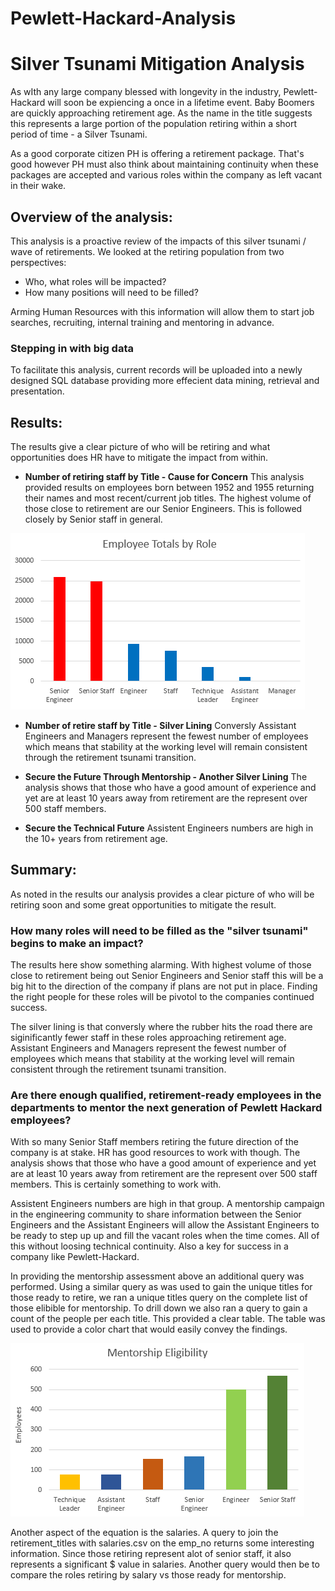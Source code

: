 # Pewlett-Hackard-Analysis
# Silver Tsunami Mitigation Analysis
As wIth any large company blessed with longevity in the industry, Pewlett-Hackard will soon be expiencing a once in a lifetime event.  Baby Boomers are quickly approaching retirement age.  As the name in the title suggests this represents a large portion of the population retiring within a short period of time - a Silver Tsunami.

As a good corporate citizen PH is offering  a retirement package. That's good however PH must also think about maintaining continuity when these packages are accepted and various roles within the company as left vacant in their wake.

## Overview of the analysis: 
This analysis is a proactive review of the impacts of this silver tsunami / wave of retirements.  We looked at the retiring population from two perspectives:
  * Who, what roles will be impacted?
  * How many positions will need to be filled?

Arming Human Resources with this information will allow them to start job searches, recruiting, internal training and mentoring in advance.

### Stepping in with big data
To facilitate this analysis, current records will be uploaded into a newly designed SQL database providing more effecient data mining, retrieval and presentation.

## Results:

 The results give a clear picture of who will be retiring and what opportunities does HR have to mitigate the impact from within. 

*  **Number of retiring staff by Title - Cause for Concern**
This analysis provided results on employees born between 1952 and 1955 returning their names and most recent/current job titles.   The highest volume of those close to retirement are our Senior Engineers.  This is followed closely by Senior staff in general.  

![By Title](https://github.com/SusanFair/Pewlett-Hackard-Analysis/blob/main/Resources/retiring_titles_chart.PNG)

* **Number of retire staff by Title - Silver Lining**
Conversly Assistant Engineers and Managers represent the fewest number of employees which means that stability at the working level will remain consistent through the retirement tsunami transition.

* **Secure the Future Through Mentorship - Another Silver Lining**
 The analysis shows that those who have a good amount of experience and yet are at least 10 years away from retirement are the represent over 500 staff members.  

* **Secure the Technical Future**
Assistent Engineers numbers are high in the 10+ years from retirement age.  



## Summary: 
As noted in the results our analysis provides a clear picture of who will be retiring soon and some great opportunities to mitigate the result.

### How many roles will need to be filled as the "silver tsunami" begins to make an impact?

The results here show something alarming.  With highest volume of those close to retirement being out Senior Engineers and Senior staff this will be a big hit to the direction of the company if plans are not put in place. Finding the right people for these roles will be pivotol to the companies continued success.

The silver lining is that conversly where the rubber hits the road there are siginificantly fewer staff in these roles approaching retirement age.  Assistant Engineers and Managers represent the fewest number of employees which means that stability at the working level will remain consistent through the retirement tsunami transition.


### Are there enough qualified, retirement-ready employees in the departments to mentor the next generation of Pewlett Hackard employees?

With so many Senior Staff members retiring the future direction of the company is at stake.  HR has good resources to work with though.  The analysis shows that those who have a good amount of experience and yet are at least 10 years away from retirement are the represent over 500 staff members.  This is certainly something to work with.  

Assistent Engineers numbers are high in that group.  A mentorship campaign in the engineering community to share information between the Senior Engineers and the Assistant Engineers will allow the Assistant Engineers to be ready to step up up and fill the vacant roles when the time comes.  All of this without loosing technical continuity.  Also a key for success in a company like Pewlett-Hackard.

In providing the mentorship assessment above an additional query was performed. Using a similar query as was used to gain the unique titles for those ready to retire, we ran a unique titles query on the complete list of those elibible for mentorship.  To drill down we also ran a query to gain a count of the people per each title.  This provided a clear table.  The table was used to provide a color chart that would easily convey the findings.

![Mentorship](https://github.com/SusanFair/Pewlett-Hackard-Analysis/blob/main/Resources/mentorship_eligibility.PNG)

Another aspect of the equation is the salaries.  A query to join the retirement_titles with salaries.csv on the emp_no returns some interesting information.  Since those retiring represent alot of senior staff, it also represents a significant $ value in salaries.  Another query would then be to compare the roles retiring by salary vs those ready for mentorship.  